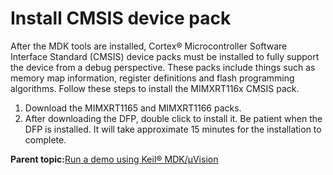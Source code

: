 # Install CMSIS device pack

After the MDK tools are installed, Cortex® Microcontroller Software Interface Standard \(CMSIS\) device packs must be installed to fully support the device from a debug perspective. These packs include things such as memory map information, register definitions and flash programming algorithms. Follow these steps to install the MIMXRT116x CMSIS pack.

1.  Download the MIMXRT1165 and MIMXRT1166 packs.
2.  After downloading the DFP, double click to install it. Be patient when the DFP is installed. It will take approximate 15 minutes for the installation to complete.

**Parent topic:**[Run a demo using Keil® MDK/μVision](../topics/run_a_demo_using_keil_mdk_vision.md)

